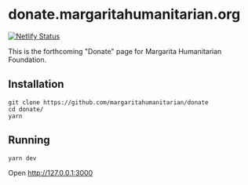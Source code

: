 # donate.margaritahumanitarian.org

[![Netlify Status](https://api.netlify.com/api/v1/badges/d3507a81-2fb2-4b84-91bf-81572286b110/deploy-status)](https://app.netlify.com/sites/donate-margarita-humanitarian/deploys)

This is the forthcoming "Donate" page for Margarita Humanitarian Foundation.

## Installation

```
git clone https://github.com/margaritahumanitarian/donate
cd donate/
yarn
```

## Running

```
yarn dev
```

Open http://127.0.0.1:3000
